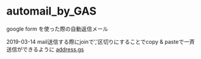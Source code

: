 # automail_by_GAS
google form を使った際の自動返信メール

2019-03-14 mail送信する際にjoinで','区切りにすることでcopy & pasteで一斉送信ができるように [address.gs](address.gs)
